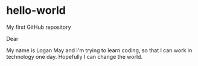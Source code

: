 # hello-world
My first GitHub repository

Dear

My name is Logan May and I'm trying to learn coding, so that I can work in technology one day.
Hopefully I can change the world.
